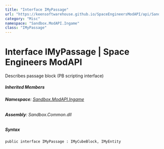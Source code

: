 ```yaml
---
title: "Interface IMyPassage"
url: "https://keensoftwarehouse.github.io/SpaceEngineersModAPI/api/Sandbox.ModAPI.Ingame.IMyPassage.html"
category: "Misc"
namespace: "Sandbox.ModAPI.Ingame"
class: "IMyPassage"
---
```


# Interface IMyPassage | Space Engineers ModAPI

Describes passage block (PB scripting interface)

##### Inherited Members

###### **Namespace**: [Sandbox.ModAPI.Ingame](https://keensoftwarehouse.github.io/SpaceEngineersModAPI/api/Sandbox.ModAPI.Ingame.html)

###### **Assembly**: Sandbox.Common.dll

##### Syntax

```
public interface IMyPassage : IMyCubeBlock, IMyEntity
```